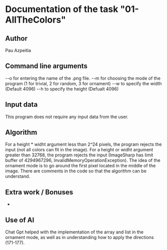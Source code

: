 # Documentation of the task "01-AllTheColors"

## Author
Pau Azpeitia

## Command line arguments
--o for entering the name of the .png file.
--m for choosing the mode of the program (1 for trivial, 2 for random, 3 for ornament)
--w to specify the width (Default 4096)
--h to specify the height (Defualt 4096)

## Input data
This program does not require any input data from the user. 

## Algorithm
For a height * widht argument less than 2^24 pixels, the program rejects the input (not all colors can fit in the image).
For a height or widht argument greater than 32768, the program rejects the input (ImageSharp has limit buffer of 4294967296, InvalidMemoryOperationException).
The idea of the ornament mode is to go around the first pixel located in the middle of the image. There are comments in the code so that the algorithm can be understand.

## Extra work / Bonuses
-

## Use of AI
Chat Gpt helped with the implementation of the array and list in the ornament mode, as well as in understanding how to apply the directions (171-177).
